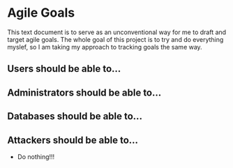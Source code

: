 # Agile Goals

This text document is to serve as an unconventional way for me to draft and target agile goals. The whole goal of this project is to try and do everything myslef, so I am taking my approach to tracking goals the same way.

## Users should be able to...



## Administrators should be able to...



## Databases should be able to...



## Attackers should be able to...

- Do nothing!!!
